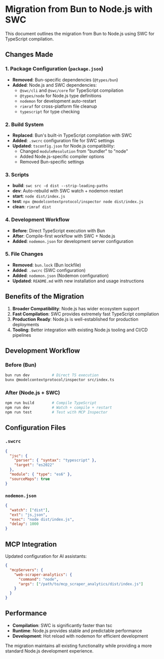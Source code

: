 # Migration from Bun to Node.js with SWC

This document outlines the migration from Bun to Node.js using SWC for TypeScript compilation.

## Changes Made

### 1. Package Configuration (`package.json`)
- **Removed**: Bun-specific dependencies (`@types/bun`)
- **Added**: Node.js and SWC dependencies:
  - `@swc/cli` and `@swc/core` for TypeScript compilation
  - `@types/node` for Node.js type definitions
  - `nodemon` for development auto-restart
  - `rimraf` for cross-platform file cleanup
  - `typescript` for type checking

### 2. Build System
- **Replaced**: Bun's built-in TypeScript compilation with SWC
- **Added**: `.swcrc` configuration file for SWC settings
- **Updated**: `tsconfig.json` for Node.js compatibility:
  - Changed `moduleResolution` from "bundler" to "node"
  - Added Node.js-specific compiler options
  - Removed Bun-specific settings

### 3. Scripts
- **build**: `swc src -d dist --strip-leading-paths`
- **dev**: Auto-rebuild with SWC watch + nodemon restart
- **start**: `node dist/index.js`
- **test**: `npx @modelcontextprotocol/inspector node dist/index.js`
- **clean**: `rimraf dist`

### 4. Development Workflow
- **Before**: Direct TypeScript execution with Bun
- **After**: Compile-first workflow with SWC + Node.js
- **Added**: `nodemon.json` for development server configuration

### 5. File Changes
- **Removed**: `bun.lock` (Bun lockfile)
- **Added**: `.swcrc` (SWC configuration)
- **Added**: `nodemon.json` (Nodemon configuration)
- **Updated**: `README.md` with new installation and usage instructions

## Benefits of the Migration

1. **Broader Compatibility**: Node.js has wider ecosystem support
2. **Fast Compilation**: SWC provides extremely fast TypeScript compilation
3. **Production Ready**: Node.js is well-established for production deployments
4. **Tooling**: Better integration with existing Node.js tooling and CI/CD pipelines

## Development Workflow

### Before (Bun)
```bash
bun run dev          # Direct TS execution
bunx @modelcontextprotocol/inspector src/index.ts
```

### After (Node.js + SWC)
```bash
npm run build        # Compile TypeScript
npm run dev          # Watch + compile + restart
npm run test         # Test with MCP Inspector
```

## Configuration Files

### `.swcrc`
```json
{
  "jsc": {
    "parser": { "syntax": "typescript" },
    "target": "es2022"
  },
  "module": { "type": "es6" },
  "sourceMaps": true
}
```

### `nodemon.json`
```json
{
  "watch": ["dist"],
  "ext": "js,json",
  "exec": "node dist/index.js",
  "delay": 1000
}
```

## MCP Integration

Updated configuration for AI assistants:

```json
{
  "mcpServers": {
    "web-scraper-analytics": {
      "command": "node",
      "args": ["/path/to/mcp_scraper_analytics/dist/index.js"]
    }
  }
}
```

## Performance

- **Compilation**: SWC is significantly faster than tsc
- **Runtime**: Node.js provides stable and predictable performance
- **Development**: Hot reload with nodemon for efficient development

The migration maintains all existing functionality while providing a more standard Node.js development experience.
